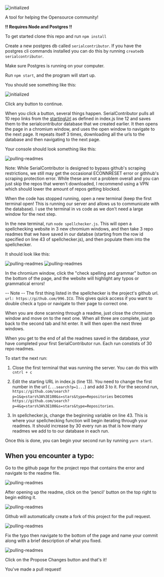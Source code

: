 <img alt="initialized" src="media/logo.png">

A tool for helping the Opensource community!

**!! Requires Node and Postgres !!**

To get started clone this repo and run `npm install`

Create a new postgres db called `serialcontributor`. If you have the postgres cli commands installed you can do this by running `createdb serialcontributor`.

Make sure Postgres is running on your computer.

Run `npm start`, and the program will start up.

You should see something like this:

<img alt="initialized" src="media/initialized.png">

Click any button to continue.

When you click a button, several things happen. SerialContributor pulls all 10 repo links from the [startingUrl](https://github.com/search?p=1&q=stars%3A%3E100&s=stars&type=Repositories) as defined in index.js line 12 and saves them
to the serialcontributor database that we created earlier. It then opens the page in a chromium window, and uses the open window to navigate to the next page. It
repeats itself 3 times, downloading all the urls to the database and then navigating to the next page.

Your console should look something like this:

<img alt="pulling-readmes" src="media/pulling-readmes.png">

Note: While SerialContributor is designed to bypass github's scraping restrictions, we still may get the occasional ECONNRESET error or githhub's scraping protection
error. While these are not a problem overall and you can just skip the repos that weren't downloaded, I recommend using a VPN which should lower the amount of repos
getting blocked.

When the code has stopped running, open a new terminal (keep the first terminal open! This is running our server and allows us to communicate with the database).
I use the terminal in vs code as we don't need a large window for the next step.

In the new terminal, run `node spellchecker.js`. This will open a spellchecking website in 3 new chromium windows, and then take 3 repo readmes that we have saved in
our databse (starting from the row id specified on line 43 of spellchecker.js), and then populate them into the spellchecker.

It should look like this:

<img alt="pulling-readmes" src="media/4.png">
<img alt="pulling-readmes" src="media/5.png">

In the chromium window, click the "check spelling and grammar" button on the bottom of the page, and the website will highlight any typos or grammatical errors!

-- Note --
The first thing listed in the spellchecker is the project's github url.
`url: https://github.com/996.ICU`. This gives quick access if you want to double check a typo or navigate to their page to correct one.

When you are done scanning through a readme, just close the chromium window and move on to the next one. When all three are complete, just go back to the second tab
and hit enter. It will then open the next three windows.

When you get to the end of all the readmes saved in the database, your have completed your first SerialContributor run. Each run constists of 30 repo readmes.

To start the next run:

1) Close the first terminal that was running the server. You can do this with `cntrl + c`

2) Edit the starting URL in index.js (line 13). You need to change the first number in the url (`...search?p=1...`) and add 3 to it. For the second run,
`https://github.com/search?p=1&q=stars%3A%3E100&s=stars&type=Repositories` becomes `https://github.com/search?p=4&q=stars%3A%3E100&s=stars&type=Repositories`.

3) In spellchecker.js, change the beginning variable on line 43. This is where your spellchecking function will begin iterating through your readmes. It should increase
by 30 every run as that is how many readmes we add to to our database in each run.

Once this is done, you can begin your second run by running `yarn start`.

## When you encounter a typo:
 Go to the github page for the project repo that contains the error and navigate to the readme file.

 <img alt="pulling-readmes" src="media/readme.png">

 After opening up the readme, click on the 'pencil' button on the top right to begin editing it.

 <img alt="pulling-readmes" src="media/pencil.png">

 Github will automatically create a fork of this project for the pull request.

 <img alt="pulling-readmes" src="media/auto-fork.png">

 Fix the typo then navigate to the bottom of the page and name your commit along with a brief description of what you fixed.

  <img alt="pulling-readmes" src="media/propsed-changes.png">

  Click on the Propose Changes button and that's it!

  You've made a pull request!




